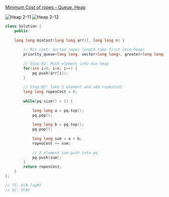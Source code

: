 
[Minimum Cost of ropes - Queue, Heap](https://www.geeksforgeeks.org/problems/minimum-cost-of-ropes-1587115620/1)


![Heap 2-11](https://github.com/Mehul237/A2Z-DSA-Course/assets/117193057/2c9aebc8-f636-4bfb-bcb5-0e2f80e4c389)
![Heap 2-12](https://github.com/Mehul237/A2Z-DSA-Course/assets/117193057/f89d8e27-5060-478d-893f-81c38b24c241)

```cpp
class Solution {
    public:
    
    long long minCost(long long arr[], long long n) {
        
        // Min cost: Sorted ropes length take first (min-heap)
        priority_queue<long long, vector<long long>, greater<long long>>pq;
        
        // Step-01: Push element into min-heap
        for(int i=0; i<n; i++) {
            pq.push(arr[i]);
        }
        
        // Step-02: Take 2 element and add ropesCost
        long long ropesCost = 0;
        
        while(pq.size() > 1) {
            
            long long a = pq.top();
            pq.pop();
            
            long long b = pq.top();
            pq.pop();
            
            long long sum = a + b;
            ropesCost += sum;
            
            // 2 element sum push into pq
            pq.push(sum);
        }
        return ropesCost;
    }
};

// TC: O(N logN)
// SC: O(N)
```
